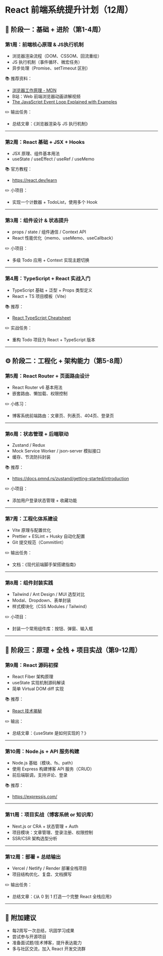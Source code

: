 # React 前端系统提升计划（12周）

## 📅 阶段一：基础 + 进阶（第1-4周）

### 第1周：前端核心原理 & JS执行机制

- 浏览器渲染流程（DOM、CSSOM、回流重绘）
- JS 执行机制（事件循环、微宏任务）
- 异步处理（Promise、setTimeout 区别）

📚 推荐资料：

- [浏览器工作原理 - MDN](https://developer.mozilla.org/zh-CN/docs/Web/Performance/How_browsers_work)
- B站：Web 前端浏览器动画讲解视频
- [The JavaScript Event Loop Explained with Examples](https://medium.com/@ignatovich.dm/the-javascript-event-loop-explained-with-examples-d8f7ddf0861d)

✏️ 输出任务：

- 总结文章：《浏览器渲染与 JS 执行机制》

---

### 第2周：React 基础 + JSX + Hooks

- JSX 原理、组件基本用法
- useState / useEffect / useRef / useMemo

📚 官方教程：

- <https://react.dev/learn>

✏️ 小项目：

- 实现一个计数器 + TodoList，使用多个 Hook

---

### 第3周：组件设计 & 状态提升

- props / state / 组件通信 / Context API
- React 性能优化（memo、useMemo、useCallback）

✏️ 小项目：

- 多级 Todo 应用 + Context 实现主题切换

---

### 第4周：TypeScript + React 实战入门

- TypeScript 基础 + 泛型 + Props 类型定义
- React + TS 项目模板（Vite）

📚 推荐：

- [React TypeScript Cheatsheet](https://react-typescript-cheatsheet.netlify.app/)

✏️ 实战任务：

- 重构 Todo 项目为 React + TypeScript 版本

---

## ⚙️ 阶段二：工程化 + 架构能力（第5-8周）

### 第5周：React Router + 页面路由设计

- React Router v6 基本用法
- 嵌套路由、懒加载、权限控制

✏️ 小练习：

- 博客系统前端路由：文章页、列表页、404页、登录页

---

### 第6周：状态管理 + 后端联动

- Zustand / Redux
- Mock Service Worker / json-server 模拟接口
- 缓存、节流防抖封装

📚 推荐：

- <https://docs.pmnd.rs/zustand/getting-started/introduction>

✏️ 小项目：

- 添加用户登录状态管理 + 收藏功能

---

### 第7周：工程化体系建设

- Vite 原理与配置优化
- Prettier + ESLint + Husky 自动化配置
- Git 提交规范（Commitlint）

✏️ 输出任务：

- 文档：《现代前端脚手架搭建指南》

---

### 第8周：组件封装实践

- Tailwind / Ant Design / MUI 选型对比
- Modal、Dropdown、表单封装
- 样式模块化（CSS Modules / Tailwind）

✏️ 小项目：

- 封装一个常用组件库：按钮、弹窗、输入框

---

## 🧠 阶段三：原理 + 全栈 + 项目实战（第9-12周）

### 第9周：React 源码初探

- React Fiber 架构原理
- useState 实现机制源码解读
- 简单 Virtual DOM diff 实现

📚 推荐：

- [React 技术揭秘](https://react.iamkasong.com/)

✏️ 输出：

- 总结文章：《useState 是如何实现的？》

---

### 第10周：Node.js + API 服务构建

- Node.js 基础（模块、fs、path）
- 使用 Express 构建博客 API 服务（CRUD）
- 前后端联调，支持评论、登录

📚 推荐：

- <https://expressjs.com/>

---

### 第11周：项目实战（博客系统 or 知识库）

- Next.js or CRA + 状态管理 + Auth
- 项目模块：文章管理、登录注册、权限控制
- SSR/CSR 架构选型分析

---

### 第12周：部署 + 总结输出

- Vercel / Netlify / Render 部署全栈项目
- 项目结构优化、复盘、文档撰写

✏️ 输出任务：

- 总结文章：《从 0 到 1 打造一个完整 React 全栈应用》

---

## 🧩 附加建议

- 每2周写一次总结，巩固学习成果
- 尝试参与开源项目
- 准备面试题/技术博客，提升表达能力
- 多与社区交流，加入 React 开发交流群
